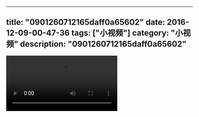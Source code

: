
---
title: "0901260712165daff0a65602"
date: 2016-12-09-00-47-36
tags: ["小视频"]
category: "小视频"
description: "0901260712165daff0a65602"
---
<video src="http://ohtsqip0g.bkt.clouddn.com/0901260712165daff0a65602.mp4" controls="controls"></video>
